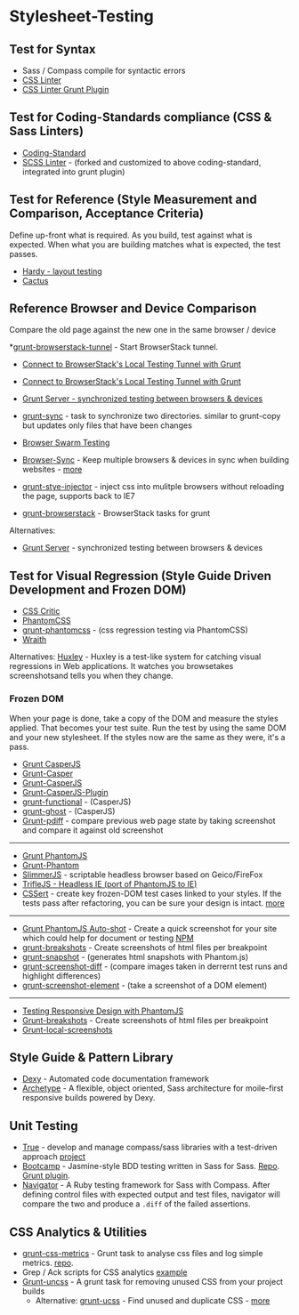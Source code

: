 Stylesheet-Testing
==================

## Test for Syntax

  * Sass / Compass compile for syntactic errors
  * [CSS Linter](http://csslint.net/)
  * [CSS Linter Grunt Plugin](https://github.com/gruntjs/grunt-contrib-csslint)


## Test for Coding-Standards compliance (CSS & Sass Linters)

  * [Coding-Standard](https://github.com/kwaledesign/Coding-Standard)
  * [SCSS Linter](https://github.com/causes/scss-lint) - (forked and customized to above coding-standard, integrated into grunt plugin)


## Test for Reference (Style Measurement and Comparison, Acceptance Criteria)

Define up-front what is required. As you build, test against what is expected. When what you are building matches what is expected, the test passes.

  * [Hardy - layout testing](http://hardy.io/)
  * [Cactus](https://github.com/winston/cactus)


## Reference Browser and Device Comparison

Compare the old page against the new one in the same browser / device

  *[grunt-browserstack-tunnel](https://npmjs.org/package/grunt-browserstack-tunnel) - Start BrowserStack tunnel.
  * [Connect to BrowserStack's Local Testing Tunnel with Grunt](http://raddevon.com/blog/2013/10/connect-to-browserstacks-local-testing-tunnel-with-grunt/)
  * [Connect to BrowserStack's Local Testing Tunnel with Grunt](http://raddevon.com/blog/2013/10/connect-to-browserstacks-local-testing-tunnel-with-grunt/)


  * [Grunt Server - synchronized testing between browsers & devices](http://blog.mattbailey.co/post/50337824984/grunt-synchronised-testing-between-browsers-devices)
  * [grunt-sync](https://npmjs.org/package/grunt-sync) - task to synchronize two directories. similar to grunt-copy but updates only files that have been changes
  * [Browser Swarm Testing](http://www.browserswarm.com/)
  * [Browser-Sync](https://github.com/shakyShane/browser-sync) - Keep multiple browsers & devices in sync when building websites - [more](http://css-tricks.com/cross-browser-css-injection/)
  * [grunt-stye-injector](https://npmjs.org/package/grunt-style-injector) - inject css into mulitple browsers without reloading the page, supports back to IE7
  * [grunt-browserstack](https://npmjs.org/package/grunt-browserstack) - BrowserStack tasks for grunt

Alternatives:
  * [Grunt Server](http://blog.mattbailey.co/post/50337824984/grunt-synchronised-testing-between-browsers-devices) - synchronized testing between browsers & devices


## Test for Visual Regression (Style Guide Driven Development and Frozen DOM)

  * [CSS Critic](http://cburgmer.github.io/csscritic/)
  * [PhantomCSS](https://github.com/Huddle/PhantomCSS)
  * [grunt-phantomcss](https://npmjs.org/package/grunt-phantomcss) - (css regression testing via PhantomCSS)
  * [Wraith](http://responsivenews.co.uk/post/56884056177/wraith)

Alternatives:
[Huxley](https://github.com/facebook/huxley) - Huxley is a test-like system for catching visual regressions in Web applications. It watches you browsetakes screenshotsand tells you when they change.

### Frozen DOM

When your page is done, take a copy of the DOM and measure the styles applied. That becomes your test suite. Run the test by using the same DOM and your new stylesheet. If the styles now are the same as they were, it's a pass.

  * [Grunt CasperJS](https://github.com/ronaldlokers/grunt-casperjs/)
  * [Grunt-Casper](https://npmjs.org/package/grunt-casper)
  * [Grunt-CasperJS](https://npmjs.org/package/grunt-casperjs)
  * [Grunt-CasperJS-Plugin](https://npmjs.org/package/grunt-casperjs-plugin)
  * [grunt-functional](https://npmjs.org/package/grunt-functional) - (CasperJS)
  * [grunt-ghost](https://npmjs.org/package/grunt-ghost) - (CasperJS)
  * [Grunt-pdiff](https://npmjs.org/package/grunt-pdiff) - compare previous web page state by taking screenshot and compare it against old screenshot

---

  * [Grunt PhantomJS](https://github.com/gruntjs/grunt-lib-phantomjs)
  * [Grunt-Phantom](https://github.com/behrang/grunt-phantom)
  * [SlimmerJS](http://slimerjs.org/) - scriptable headless browser based on Geico/FireFox
  * [TrifleJS - Headless IE (port of PhantomJS to IE)](https://github.com/sdesalas/trifleJS)
  * [CSSert](http://thingsinjars.github.io/cssert/) - create key frozen-DOM test cases linked to your styles. If the tests pass after refactoring, you can be sure your design is intact. [more](http://thingsinjars.com/post/438/cssert--like-assert-but-with-css-at-the-front/)

---

  * [Grunt PhantomJS Auto-shot](https://github.com/Ferrari/grunt-autoshot) - Create a quick screenshot for your site which could help for document or testing [NPM](https://npmjs.org/package/grunt-autoshot)
  * [grunt-breakshots](https://npmjs.org/package/grunt-breakshots) - Create screenshots of html files per breakpoint
  * [grunt-snapshot](https://npmjs.org/package/grunt-snapshot) - (generates html snapshots with Phantom.js)
  * [grunt-screenshot-diff](https://npmjs.org/package/grunt-screenshot-diff) - (compare images taken in derrernt test runs and highlight differences)
  * [grunt-screenshot-element](https://npmjs.org/package/grunt-screenshot-element) - (take a screenshot of a DOM element)

---

  * [Testing Responsive Design with PhantomJS](http://daker.me/2013/07/testing-your-responsive-design-with-phantomjs.html)
  * [Grunt-breakshots](https://npmjs.org/package/grunt-breakshots) - Create screenshots of html files per breakpoint
  * [Grunt-local-screenshots](https://npmjs.org/package/grunt-localscreenshots)


## Style Guide & Pattern Library

  * [Dexy](https://dexy.it) - Automated code documentation framework
  * [Archetype](https://github.com/kwaledesign/Archetype) - A flexible, object oriented, Sass architecture for moile-first responsive builds powered by Dexy.


## Unit Testing

  * [True](https://rubygems.org/gems/true) - develop and manage compass/sass libraries with a test-driven approach [project](http://eric.andmeyer.com/true/)
  * [Bootcamp](http://tctcl.github.io/bootcamp) - Jasmine-style BDD testing written in Sass for Sass. [Repo](https://github.com/tctcl/bootcamp). [Grunt plugin](https://npmjs.org/package/bootcamp).
  * [Navigator](https://github.com/team-sass/navigator) - A Ruby testing framework for Sass with Compass. After defining control files with expected output and test files, navigator will compare the two and produce a `.diff` of the failed assertions.


## CSS Analytics & Utilities

  * [grunt-css-metrics](https://npmjs.org/package/grunt-css-metrics) - Grunt task to analyse css files and log simple metrics. [repo](https://github.com/phamann/grunt-css-metrics).
  * Grep / Ack scripts for CSS analytics [example](https://gist.github.com/kwaledesign/3813516)
  * [Grunt-uncss](https://github.com/addyosmani/grunt-uncss) - A grunt task for removing unused CSS from your project builds
    * Alternative: [grunt-ucss](https://npmjs.org/package/grunt-ucss) - Find unused and duplicate CSS - [more](https://github.com/operasoftware/ucss)


